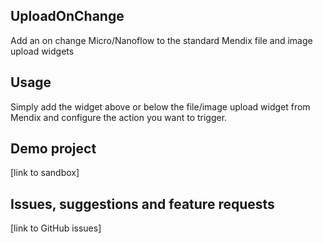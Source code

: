 ## UploadOnChange
Add an on change Micro/Nanoflow to the standard Mendix file and image upload widgets

## Usage
Simply add the widget above or below the file/image upload widget from Mendix and configure the action you want to trigger.

## Demo project
[link to sandbox]

## Issues, suggestions and feature requests
[link to GitHub issues]
